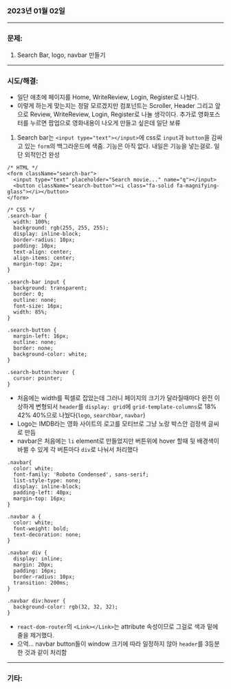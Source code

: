 ### 2023년 01월 02일

---

### **문제:**
1. Search Bar, logo, navbar 만들기

---

### **시도/해결:**
- 일단 애초에 페이지를 Home, WriteReview, Login, Register로 나눴다.
- 이렇게 하는게 맞는지는 정말 모르겠지만 컴포넌트는 Scroller, Header 그리고 앞으로 Review, WriteReview, Login, Register로 나눌 생각이다. 추가로 영화포스터를 누르면 팝업으로 영화내용이 나오게 만들고 싶은데 일단 보류
1. Search bar는 `<input type="text"></input>`에 css로 `input`과 `button`을 감싸고 있는 `form`의 백그라운드에 색줌. 기능은 아직 없다. 내일은 기능을 넣는걸로. 일단 외적인건 완성
```
/* HTML */
<form className="search-bar">
  <input type="text" placeholder="Search movie..." name="q"></input>
  <button className="search-button"><i class="fa-solid fa-magnifying-glass"></i></button>
</form>

/* CSS */
.search-bar {
  width: 100%;
  background: rgb(255, 255, 255);
  display: inline-block;
  border-radius: 10px;
  padding: 10px;
  text-align: center;
  align-items: center;
  margin-top: 2px;
}

.search-bar input {
  background: transparent;
  border: 0;
  outline: none;
  font-size: 16px;
  width: 85%;
}

.search-button {
  margin-left: 16px;
  outline: none;
  border: none;
  background-color: white;
}

.search-button:hover {
  cursor: pointer;
}
```
- 처음에는 width를 픽셀로 잡았는데 그러니 페이지의 크기가 달라질때마다 완전 이상하게 변형되서 `header`를 `display: grid`에 `grid-template-columns`로 18% 42% 40%으로 나눴다(`logo`, `searchbar`, `navbar`)
- Logo는 IMDB라는 영화 사이트의 로고를 모티브로 그냥 노랑 박스안 검정색 글씨로 만듬
- navbar은 처음에는 `li` element로 만들었지만 버튼위에 hover 할때 뒷 배경색이 바뀔 수 있게 각 버튼마다 `div`로 나눠서 처리했다
```
.navbar{
  color: white;
  font-family: 'Roboto Condensed', sans-serif;
  list-style-type: none;
  display: inline-block;
  padding-left: 40px;
  margin-top: 16px;
}

.navbar a {
  color: white;
  font-weight: bold;
  text-decoration: none;
}

.navbar div {
  display: inline;
  margin: 20px;
  padding: 16px;
  border-radius: 10px;
  transition: 200ms;
}

.navbar div:hover {
  background-color: rgb(32, 32, 32);
}
```
- `react-dom-router`의 `<Link></Link>`는 attribute 속성이므로 그걸로 색과 밑에 줄을 제거했다.
- 으억... navbar button들이 window 크기에 따라 일정하지 않아 `header`를 3등분한 것과 같이 처리함

---

### **기타:**